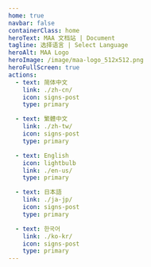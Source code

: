 ```yaml
---
home: true
navbar: false
containerClass: home
heroText: MAA 文档站 | Document
tagline: 选择语言 | Select Language
heroAlt: MAA Logo
heroImage: /image/maa-logo_512x512.png
heroFullScreen: true
actions:
  - text: 简体中文
    link: ./zh-cn/
    icon: signs-post
    type: primary

  - text: 繁體中文
    link: ./zh-tw/
    icon: signs-post
    type: primary

  - text: English
    icon: lightbulb
    link: ./en-us/
    type: primary

  - text: 日本語
    link: ./ja-jp/
    icon: signs-post
    type: primary

  - text: 한국어
    link: ./ko-kr/
    icon: signs-post
    type: primary
---
```

